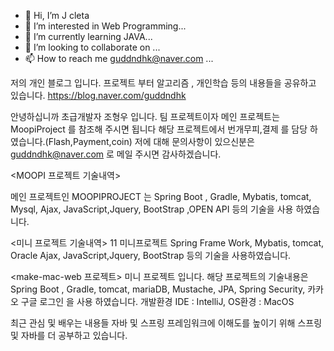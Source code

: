 - 👋 Hi, I’m J cleta
- 👀 I’m interested in Web Programming...
- 🌱 I’m currently learning JAVA...
- 💞️ I’m looking to collaborate on ...
- 📫 How to reach me guddndhk@naver.com  ...

저의 개인 블로그 입니다. 프로젝트 부터 알고리즘 , 개인학습 등의 내용들을 공유하고 있습니다.
https://blog.naver.com/guddndhk

안녕하십니까 초급개발자 조형우 입니다.
팀 프로젝트이자 메인 프로젝트는 MoopiProject 를 참조해 주시면 됩니다 해당 프로젝트에서 번개무피,결제 를 담당 하였습니다.(Flash,Payment,coin)
저에 대해 문의사항이 있으신분은 guddndhk@naver.com 로 메일 주시면 감사하겠습니다.

<MOOPI 프로젝트 기술내역>

메인 프로젝트인 MOOPIPROJECT 는 Spring Boot , Gradle, Mybatis, tomcat, Mysql, Ajax, JavaScript,Jquery, BootStrap ,OPEN API 등의 기술을 사용 하였습니다.

<미니 프로젝트 기술내역>
11 미니프로젝트 Spring Frame Work, Mybatis, tomcat, Oracle Ajax, JavaScript,Jquery, BootStrap 등의 기술을 사용하였습니다.

<make-mac-web 프로젝트>
미니 프로젝트 입니다. 해당 프로젝트의 기술내용은 Spring Boot , Gradle, tomcat, mariaDB, Mustache, JPA, Spring Security, 카카오 구글 로그인 을 사용 하였습니다.
개발환경 IDE : IntelliJ, OS환경 : MacOS 

최근 관심 및 배우는 내용들
자바 및 스프링 프레임워크에 이해도를 높이기 위해 스프링 및 자바를 더 공부하고 있습니다.

<!---
guddndhk/guddndhk is a ✨ special ✨ repository because its `README.md` (this file) appears on your GitHub profile.
You can click the Preview link to take a look at your changes.
--->
